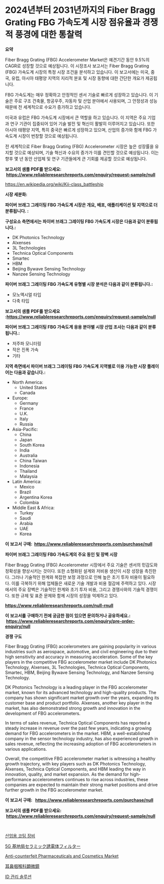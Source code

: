 <p><h1>2024년부터 2031년까지의 Fiber Bragg Grating FBG 가속도계 시장 점유율과 경쟁적 풍경에 대한 통찰력</h1></p><p><strong>요약</strong></p>
<p><p>Fiber Bragg Grating (FBG) Accelerometer Market은 예견기간 동안 9.5%의 CAGR로 성장할 것으로 예상됩니다. 이 시장조사 보고서는 Fiber Bragg Grating (FBG) 가속도계 시장의 특정 시장 조건을 분석하고 있습니다. 이 보고서에는 미국, 중국, 유럽, 아시아 태평양 지역의 지리적 분포 및 시장 동향에 대한 간단한 개요가 제공됩니다.</p><p>FBG 가속도계는 매우 정확하고 안정적인 센서 기술로 빠르게 성장하고 있습니다. 이 기술은 주로 구조 건축물, 항공우주, 자동차 및 산업 분야에서 사용되며, 그 안정성과 성능 때문에 전 세계적으로 수요가 증가하고 있습니다.</p><p>미국과 유럽은 FBG 가속도계 시장에서 큰 역할을 하고 있습니다. 이 지역은 주요 기업과 연구 기관이 집중되어 있어 기술 발전 및 혁신이 활발히 이루어지고 있습니다. 또한 아시아 태평양 지역, 특히 중국은 빠르게 성장하고 있으며, 산업의 증가와 함께 FBG 가속도계 시장이 번창할 것으로 예상됩니다.</p><p>전 세계적으로 Fiber Bragg Grating (FBG) Accelerometer 시장은 높은 성장률을 유지할 것으로 예상되며, 기술 혁신과 수요의 증가가 이를 견인할 것으로 예상됩니다. 이는 향후 몇 년 동안 산업체 및 연구 기관들에게 큰 기회를 제공할 것으로 예상됩니다.</p></p>
<p><strong>보고서의 샘플 PDF를 받으세요: &nbsp;<a href="https://www.reliableresearchreports.com/enquiry/request-sample/null">https://www.reliableresearchreports.com/enquiry/request-sample/null</a></strong></p>
<p><a href="https://en.wikipedia.org/wiki/Kii-class_battleship">https://en.wikipedia.org/wiki/Kii-class_battleship</a></p>
<p><strong>시장 세분화:</strong></p>
<p><strong> 파이버 브래그 그레이팅 FBG 가속도계 시장은 개요, 배포, 애플리케이션 및 지역으로 더 분류됩니다. :</strong></p>
<p><strong>구성요소 측면에서는 파이버 브래그 그레이팅 FBG 가속도계 시장은 다음과 같이 분류됩니다.:</strong></p>
<p><ul><li>DK Photonics Technology</li><li>Alxenses</li><li>3L Technologies</li><li>Technica Optical Components</li><li>Smartec</li><li>HBM</li><li>Beijing Bywave Sensing Technology</li><li>Nanzee Sensing Technology</li></ul></p>
<p><strong> 파이버 브래그 그레이팅 FBG 가속도계 유형별 시장 분석은 다음과 같이 분류됩니다.:</strong></p>
<p><ul><li>모노액시얼 타입</li><li>다축 타입</li></ul></p>
<p><strong>보고서의 샘플 PDF를 받으세요 :<a href="https://www.reliableresearchreports.com/enquiry/request-sample/null">https://www.reliableresearchreports.com/enquiry/request-sample/null</a></strong></p>
<p><strong> 파이버 브래그 그레이팅 FBG 가속도계 응용 분야별 시장 산업 조사는 다음과 같이 분류됩니다.:</strong></p>
<p><ul><li>저주파 모니터링</li><li>작은 진폭 가속</li><li>기타</li></ul></p>
<p><strong>지역 측면에서 파이버 브래그 그레이팅 FBG 가속도계 지역별로 이용 가능한 시장 플레이어는 다음과 같습니다.:</strong></p>
<p><ul>
    <li>
        North America:
        <ul>
            <li>United States</li>
            <li>Canada</li>
        </ul>
    </li>
    <li>
        Europe:
        <ul>
            <li>Germany</li>
            <li>France</li>
            <li>U.K.</li>
            <li>Italy</li>
            <li>Russia</li>
        </ul>
    </li>
    <li>
        Asia-Pacific:
        <ul>
            <li>China</li>
            <li>Japan</li>
            <li>South Korea</li>
            <li>India</li>
            <li>Australia</li>
            <li>China Taiwan</li>
            <li>Indonesia</li>
            <li>Thailand</li>
            <li>Malaysia</li>
        </ul>
    </li>
    <li>
        Latin America:
        <ul>
            <li>Mexico</li>
            <li>Brazil</li>
            <li>Argentina Korea</li>
            <li>Colombia</li>
        </ul>
    </li>
    <li>
        Middle East & Africa:
        <ul>
            <li>Turkey</li>
            <li>Saudi</li>
            <li>Arabia</li>
            <li>UAE</li>
            <li>Korea</li>
        </ul>
    </li>
    </ul></p>
<p><strong>이 보고서 구매: &nbsp;<a href="https://www.reliableresearchreports.com/purchase/null">https://www.reliableresearchreports.com/purchase/null</a></strong></p>
<p><strong>파이버 브래그 그레이팅 FBG 가속도계의 주요 동인 및 장벽 시장</strong></p>
<p><p>Fiber Bragg Grating (FBG) Accelerometer 시장에서 주요 기술은 센서의 민감도와 정확성을 향상시키는 것이다. 또한 소형화된 설계와 저비용 생산이 시장 성장을 촉진한다. 그러나 기술적인 한계와 복잡한 보정 과정으로 인해 높은 초기 투자 비용이 필요하다. 이를 극복하기 위해 업체들은 새로운 기술 개발과 비용 절감에 주력하고 있다. 시장에서의 주요 장벽은 기술적인 한계와 초기 투자 비용, 그리고 경쟁사와의 기술적 경쟁이다. 또한 규제 및 표준 문제와 함께 시장의 성장을 억제하고 있다.</p></p>
<p><strong><a href="https://www.reliableresearchreports.com/null-rnull">https://www.reliableresearchreports.com/null-rnull</a></strong></p>
<p><strong>이 보고서를 구매하기 전에 궁금한 점이 있으면 문의하거나 공유하세요.: &nbsp;<a href="https://www.reliableresearchreports.com/enquiry/pre-order-enquiry/null">https://www.reliableresearchreports.com/enquiry/pre-order-enquiry/null</a></strong></p>
<p><strong>경쟁 구도</strong></p>
<p><p>Fiber Bragg Grating (FBG) accelerometers are gaining popularity in various industries such as aerospace, automotive, and civil engineering due to their high sensitivity and accuracy in measuring acceleration. Some of the key players in the competitive FBG accelerometer market include DK Photonics Technology, Alxenses, 3L Technologies, Technica Optical Components, Smartec, HBM, Beijing Bywave Sensing Technology, and Nanzee Sensing Technology.</p><p>DK Photonics Technology is a leading player in the FBG accelerometer market, known for its advanced technology and high-quality products. The company has shown significant market growth over the years, expanding its customer base and product portfolio. Alxenses, another key player in the market, has also demonstrated strong growth and innovation in the development of FBG accelerometers.</p><p>In terms of sales revenue, Technica Optical Components has reported a steady increase in revenue over the past few years, indicating a growing demand for FBG accelerometers in the market. HBM, a well-established company in the sensor technology industry, has also experienced growth in sales revenue, reflecting the increasing adoption of FBG accelerometers in various applications.</p><p>Overall, the competitive FBG accelerometer market is witnessing a healthy growth trajectory, with key players such as DK Photonics Technology, Alxenses, Technica Optical Components, and HBM leading the way in innovation, quality, and market expansion. As the demand for high-performance accelerometers continues to rise across industries, these companies are expected to maintain their strong market positions and drive further growth in the FBG accelerometer market.</p></p>
<p><strong>이 보고서 구매: &nbsp; <a href="https://www.reliableresearchreports.com/purchase/null">https://www.reliableresearchreports.com/purchase/null</a></strong></p>
<p><strong>보고서의 샘플 PDF를 받으세요: &nbsp;<a href="https://www.reliableresearchreports.com/enquiry/request-sample/null">https://www.reliableresearchreports.com/enquiry/request-sample/null</a></strong><strong></strong></p>
<p>&nbsp;</p>
<p><p><a href="https://medium.com/@kasandrarempel/2024%EB%85%84%EB%B6%80%ED%84%B0-2031%EB%85%84%EA%B9%8C%EC%A7%80%EC%9D%98-%EC%82%B0%EC%97%85-%EC%BD%94%ED%8C%85-%EC%9E%A5%EB%B9%84-%EC%8B%9C%EC%9E%A5-%EC%84%B1%EC%9E%A5-%EC%A0%84%EB%A7%9D-%EB%B0%8F-%EC%8B%9C%EC%9E%A5%EC%9D%98-%EB%8F%99%ED%96%A5-%EB%B6%84%EC%84%9D%EC%97%90-%EB%94%B0%EB%A5%B8-%EC%95%A0%ED%94%8C%EB%A6%AC%EC%BC%80%EC%9D%B4%EC%85%98-%EC%A7%80%EC%97%AD%EC%A0%81-%EC%A0%84%EB%A7%9D-%EB%B0%8F-%EC%88%98%EC%9D%B5%EB%A5%A0%EC%9D%80-14-9-cagr%EB%A1%9C-%EC%A0%84%EB%A7%9D%EB%90%A9%EB%8B%88%EB%8B%A4-733841fabb8a">산업용 코팅 장비</a></p><p><a href="https://github.com/schmahlson/Market-Research-Report-List-2/blob/main/1319309106616.md">5G 基地局セラミック誘電体フィルター</a></p><p><a href="https://medium.com/@luke.russell779/strategic-insights-into-global-anti-counterfeit-pharmaceuticals-and-cosmetics-market-trends-2024-484008217444">Anti-counterfeit Pharmaceuticals and Cosmetics Market</a></p><p><a href="https://medium.com/@bonniehoppe1/ent%E9%A1%95%E5%BE%AE%E9%8F%A1%E5%B8%82%E5%A0%B4%E3%81%AE%E8%A6%8F%E6%A8%A1%E3%81%A8%E3%82%B7%E3%82%A7%E3%82%A2%E5%88%86%E6%9E%90-%E6%88%90%E9%95%B7%E5%8B%95%E5%90%91%E3%81%A8%E4%BA%88%E6%B8%AC2024%E5%B9%B4-2031%E5%B9%B4-103f122f5d7c">耳鼻咽喉科顕微鏡</a></p><p><a href="https://medium.com/@salennagilmor1/%EC%95%84%EC%9D%B4%EB%8D%B4%ED%8B%B0%ED%8B%B0-%EB%A7%A4%EB%8B%88%EC%A7%80%EB%A8%BC%ED%8A%B8-%EC%86%94%EB%A3%A8%EC%85%98-%EC%82%B0%EC%97%85%EC%97%90-%EB%8C%80%ED%95%9C-%ED%86%B5%EC%B0%B0-2031%EB%85%84%EA%B9%8C%EC%A7%80%EC%9D%98-%EC%8B%9C%EC%9E%A5-%EA%B8%88%EC%9C%B5-%EC%83%81%ED%83%9C-%EC%8B%9C%EC%9E%A5-%EA%B7%9C%EB%AA%A8-%EB%B0%8F-%EC%88%98%EC%9D%B5-%EB%B6%84%EC%84%9D-800c1611b1bd">ID 관리 솔루션</a></p></p>